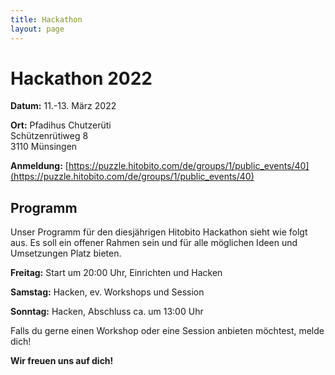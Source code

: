```yaml
---
title: Hackathon
layout: page
---
```


# Hackathon 2022

**Datum:** 11.-13. März 2022

**Ort:** 
Pfadihus Chutzerüti<br>
Schützenrütiweg 8<br>
3110 Münsingen<br>

**Anmeldung:** [https://puzzle.hitobito.com/de/groups/1/public_events/40](https://puzzle.hitobito.com/de/groups/1/public_events/40)

## Programm

Unser Programm für den diesjährigen Hitobito Hackathon sieht wie folgt aus. Es soll ein offener Rahmen sein und für alle möglichen Ideen und Umsetzungen Platz bieten.

**Freitag:** Start um 20:00 Uhr, Einrichten und Hacken 

**Samstag:** Hacken, ev. Workshops und Session

**Sonntag:** Hacken, Abschluss ca. um 13:00 Uhr

Falls du gerne einen Workshop oder eine Session anbieten möchtest, melde dich!

**Wir freuen uns auf dich!** 
